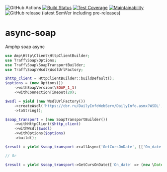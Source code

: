 ![GitHub Actions](https://github.com/traffaret/amphp-async-soap/actions/workflows/php.yml/badge.svg)
[![Build Status](https://app.travis-ci.com/traffaret/amphp-async-soap.svg?branch=master)](https://app.travis-ci.com/traffaret/amphp-async-soap)
[![Test Coverage](https://api.codeclimate.com/v1/badges/e092df69e93f1ea3b0ac/test_coverage)](https://codeclimate.com/github/traffaret/amphp-async-soap/test_coverage)
[![Maintainability](https://api.codeclimate.com/v1/badges/e092df69e93f1ea3b0ac/maintainability)](https://codeclimate.com/github/traffaret/amphp-async-soap/maintainability)
![GitHub release (latest SemVer including pre-releases)](https://img.shields.io/github/v/release/traffaret/amphp-async-soap?include_prereleases)
# async-soap
Amphp soap async

```php
use Amp\Http\Client\HttpClientBuilder;
use Traff\Soap\Options;
use Traff\Soap\SoapTransportBuilder;
use Traff\Soap\Wsdl\WsdlUrlFactory;

$http_client = HttpClientBuilder::buildDefault();
$options = (new Options())
    ->withSoapVersion(\SOAP_1_1)
    ->withConnectionTimeout(20);

$wsdl = yield (new WsdlUrlFactory())
    ->createWsdl('https://cbr.ru/DailyInfoWebServ/DailyInfo.asmx?WSDL', null, $http_client)
    ->toString();

$soap_transport = (new SoapTransportBuilder())
    ->withHttpClient($http_client)
    ->withWsdl($wsdl)
    ->withOptions($options)
    ->build();

$result = yield $soap_transport->callAsync('GetCursOnDate', [['On_date' => (new \DateTime('now'))->format('Y-m-d')]]);

// Or

$result = yield $soap_transport->GetCursOnDate(['On_date' => (new \DateTime('now'))->format('Y-m-d')]);
```
